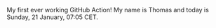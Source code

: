 My first ever working GitHub Action!
My name is Thomas and today is Sunday, 21 January, 07:05 CET. 
